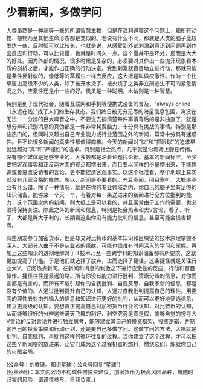 # 少看新闻，多做学问

人类虽然是一种高等一些的所谓智慧生物，但是在趋利避害这个问题上，和所有动物、植物乃至其他生命形态都是类似的。若说有什么不同，那就是人类的脑子比较发达一些，反射弧可以比较长，也就是说，从感受到外部刺激到意识到问题再到作出反应和行动，可以比较慢，也就是时间久一点。这个慢并不是坏处，反而是大大的好处。因为外部的情况，很多时候是复杂的，必须要对其作出一些抛开现象看本质的剖析之后，才能作出正确的行动决定。受到刺激就盲目地立刻行动，那就只能是条件反射似的，像低等的草履虫一样去反应，这大抵是叫做应激性。作为一个比草履虫高级不少的人类，除了被开水烫了、被火烧了之类非立刻逃生不可的紧急情况之外，应激性还是小一些的好。机灵是一种聪明，木讷则是一种智慧。

特别是到了现代社会，随着互联网和手机等便携式设备的普及，“always online（永远在线）”成了人们的生存状态。我们终日被无穷无尽的海量信息包围，淹没在无法一一分辨的巨大噪音之中。不要说去搞清楚每件事情背后的是非曲直了，就是想分辨和识别消息的真伪都是一件非常耗费脑力、十分具有挑战的事情。特别是那些热门的，但同时又超出自己专业能力或行业范围之外的新闻，常常十分具有迷惑性。且不论很多新闻的真实性都值得商榷。今天的新闻对“快”和“抓眼球“的追求早就远超对“真”和“严谨性”的追求。特别是社会热点，几乎就是沿着肾上腺在传播。没有哪个媒体是足够专业的，大多数都是沿着论题找论据。基本的新闻标准，至少要把客观事实和正反两方面的观点都摆出来，而且要以同样的份量摆出来，不能捏造或者篡改受访者的言论，更不能捏造客观事实。以这个标准看，整个地球上其实就没有几家合格的媒体。所以，新闻是不要看的。充耳不闻，闭目塞听，大概率不会有什么错。除了一种情况，就是在你的专业领域之内，你自己的脑子里有足够的知识储备，能够来一个灭一个，有着对每一条送进来的新闻进行全方位批判的能力，这个范围之内的新闻，则大抵上是可以看的，并且常常由于工作的需要，也必须得保持关注。除此之外的新闻和信息，特别是社会热点和大V言论，看了、听了，大都是弊大于利的，长期看这些你没有能力批判的信息，甚至可能会损害智商。

有些朋友参与加密货币，但是却又对比特币的基本知识和区块链的技术原理掌握不深入。大部分人由于不是从业者的缘故，可能也很难有时间深入的学习和掌握。再加上这些知识的透彻理解对于IT技术乃至一些跨学科的知识储备都有所要求，这就更加提高了门槛。于是他们就选择了放弃，进而选择了捷径。这条捷径就是关注行业大V，订阅热点新闻。在新闻和消息的刺激之下进行应激性的反应、行动和盲目操作。捷径往往是最远的路。所有你没有能力进行批判、清晰分辨的信息，对你而言都是有害的。而所有不能引起你的自我批判、自我反思、自我革新的信息，都是没有价值的。人通过批判提升自己的认知，人通过自我批判提高自己的理性。用更高的理性去对由外输入的信息和知识进行更好的批判，从而可以更好地筛选信息，建立更高级的认知。要想真正提高自己对加密货币行业的认知，对比特币的认知，从而能够很好的分辨这些满天飞舞的利好、利空究竟是真是假，能够自觉的搜寻大V言论的反对言论并进行独立思考，能够建立其自己的投资框架、投资逻辑，并制定自己的投资策略和行动计划，还是要自己多做学问。这做学问的方法，大抵就是批判、自我批判、再批判这样的循环往复的过程。当你建立了这个过程，才可以把这些个新闻啥的放进来，让它们成为这个过程机器的燃料，燃烧它们，炼就你自己的火眼金睛。

(公众号：刘教链。知识星球：公众号回复“星球”) \
(免责声明：本文内容均不构成任何投资建议。加密货币为极高风险品种，有随时归零的风险，请谨慎参与，自我负责。)

